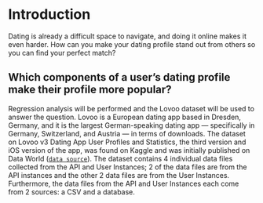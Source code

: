 # Introduction
Dating is already a difficult space to navigate, and doing it online makes it even harder. How can you make your dating profile stand out from others so you can find your perfect match?

## Which components of a user’s dating profile make their profile more popular?

Regression analysis will be performed and the Lovoo dataset will be used to answer the question. Lovoo is a European dating app based in Dresden, Germany, and it is the largest German-speaking dating app — specifically in Germany, Switzerland, and Austria — in terms of downloads. The dataset on Lovoo v3 Dating App User Profiles and Statistics, the third version and iOS version of the app, was found on Kaggle and was initially published on Data World (<a href = "https://www.kaggle.com/datasets/thedevastator/lovoo-v3-dating-app-user-profiles-and-statistics">`data source`</a>). The dataset contains 4 individual data files collected from the API and User Instances; 2 of the data files are from the API instances and the other 2 data files are from the User Instances. Furthermore, the data files from the API and User Instances each come from 2 sources: a CSV and a database.
